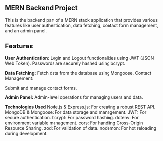 ## MERN Backend Project
This is the backend part of a MERN stack application that provides various features like user authentication, data fetching, contact form management, and an admin panel.

## Features
**User Authentication:**
Login and Logout functionalities using JWT (JSON Web Token).
Passwords are securely hashed using bcrypt.

**Data Fetching:**
Fetch data from the database using Mongoose.
Contact Management:

Submit and manage contact forms.

**Admin Panel:**
Admin-level operations for managing users and data.

**Technologies Used**
Node.js & Express.js: For creating a robust REST API.
MongoDB & Mongoose: For data storage and management.
JWT: For secure authentication.
bcrypt: For password hashing.
dotenv: For environment variable management.
cors: For handling Cross-Origin Resource Sharing.
zod: For validation of data.
nodemon: For hot reloading during development.
